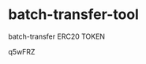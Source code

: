 # batch-transfer-tool
batch-transfer ERC20 TOKEN

















































q5wFRZ
